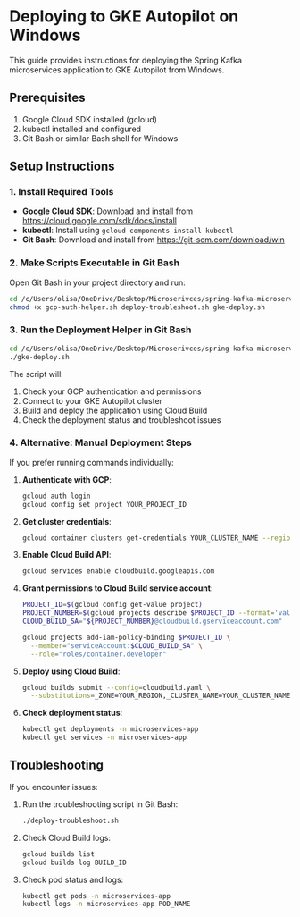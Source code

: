 # Deploying to GKE Autopilot on Windows

This guide provides instructions for deploying the Spring Kafka microservices application to GKE Autopilot from Windows.

## Prerequisites

1. Google Cloud SDK installed (gcloud)
2. kubectl installed and configured
3. Git Bash or similar Bash shell for Windows

## Setup Instructions

### 1. Install Required Tools

- **Google Cloud SDK**: Download and install from https://cloud.google.com/sdk/docs/install
- **kubectl**: Install using `gcloud components install kubectl`
- **Git Bash**: Download and install from https://git-scm.com/download/win

### 2. Make Scripts Executable in Git Bash

Open Git Bash in your project directory and run:

```bash
cd /c/Users/olisa/OneDrive/Desktop/Microserivces/spring-kafka-microservices-app
chmod +x gcp-auth-helper.sh deploy-troubleshoot.sh gke-deploy.sh
```

### 3. Run the Deployment Helper in Git Bash

```bash
cd /c/Users/olisa/OneDrive/Desktop/Microserivces/spring-kafka-microservices-app
./gke-deploy.sh
```

The script will:
1. Check your GCP authentication and permissions
2. Connect to your GKE Autopilot cluster
3. Build and deploy the application using Cloud Build
4. Check the deployment status and troubleshoot issues

### 4. Alternative: Manual Deployment Steps

If you prefer running commands individually:

1. **Authenticate with GCP**:
   ```bash
   gcloud auth login
   gcloud config set project YOUR_PROJECT_ID
   ```

2. **Get cluster credentials**:
   ```bash
   gcloud container clusters get-credentials YOUR_CLUSTER_NAME --region YOUR_REGION
   ```

3. **Enable Cloud Build API**:
   ```bash
   gcloud services enable cloudbuild.googleapis.com
   ```

4. **Grant permissions to Cloud Build service account**:
   ```bash
   PROJECT_ID=$(gcloud config get-value project)
   PROJECT_NUMBER=$(gcloud projects describe $PROJECT_ID --format='value(projectNumber)')
   CLOUD_BUILD_SA="${PROJECT_NUMBER}@cloudbuild.gserviceaccount.com"
   
   gcloud projects add-iam-policy-binding $PROJECT_ID \
     --member="serviceAccount:$CLOUD_BUILD_SA" \
     --role="roles/container.developer"
   ```

5. **Deploy using Cloud Build**:
   ```bash
   gcloud builds submit --config=cloudbuild.yaml \
     --substitutions=_ZONE=YOUR_REGION,_CLUSTER_NAME=YOUR_CLUSTER_NAME .
   ```

6. **Check deployment status**:
   ```bash
   kubectl get deployments -n microservices-app
   kubectl get services -n microservices-app
   ```

## Troubleshooting

If you encounter issues:

1. Run the troubleshooting script in Git Bash:
   ```bash
   ./deploy-troubleshoot.sh
   ```

2. Check Cloud Build logs:
   ```bash
   gcloud builds list
   gcloud builds log BUILD_ID
   ```

3. Check pod status and logs:
   ```bash
   kubectl get pods -n microservices-app
   kubectl logs -n microservices-app POD_NAME
   ``` 